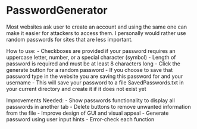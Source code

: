 # PasswordGenerator

Most websites ask user to create an account and using the same one can make it easier for attackers to access them. I personally would rather use random passwords for sites that are less important. 

How to use:
    - Checkboxes are provided if your password requires an uppercase letter, number, or a special character (symbol)
    - Length of password is required and must be at least 8 characters long
    - Click the generate button for a random password
    - If you choose to save that password type in the website you are saving this password for and your username
    - This will save your password to a file SavedPasswords.txt in your current directory and create it if it does not exist yet
    
Improvements Needed:
    - Show passwords functionality to display all passwords in another tab
    - Delete buttons to remove unwanted information from the file
    - Improve design of GUI and visual appeal
    - Generate password using user input hints
    - Error-check each function